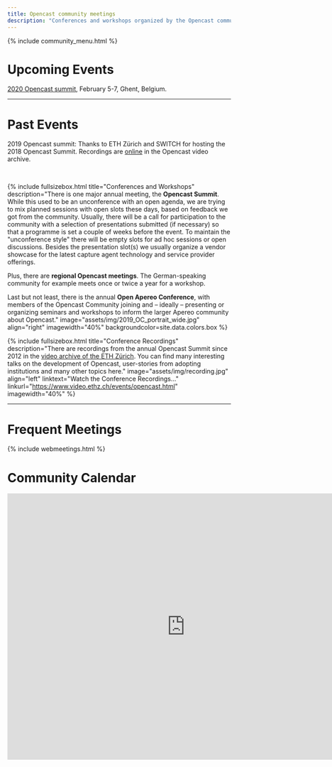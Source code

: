 ```yaml
---
title: Opencast community meetings
description: "Conferences and workshops organized by the Opencast community and/or with participation by / relevance for the Opencast community."
---
```

{% include community_menu.html %}

# Upcoming Events

[2020 Opencast summit](https://oc2020.ugent.be/), February 5-7, Ghent, Belgium.

---

# Past Events

2019 Opencast summit: Thanks to ETH Zürich and SWITCH for hosting the 2018 Opencast Summit. Recordings are [online](https://www.video.ethz.ch/events/opencast/2019/zurich.html) in the Opencast video archive.

<br>

{% include fullsizebox.html
title="Conferences and Workshops"
description="There is one major annual meeting, the __Opencast Summit__. While this used to be an unconference with an open agenda, we are trying to mix planned sessions with open slots these days, based on feedback we got from the community. Usually, there will be a call for participation to the community with a selection of presentations submitted (if necessary) so that a programme is set a couple of weeks before the event. To maintain the \"unconference style\" there will be empty slots for ad hoc sessions or open discussions. Besides the presentation slot(s) we usually organize a vendor showcase for the latest capture agent technology and service provider offerings.

Plus, there are __regional Opencast meetings__. The German-speaking community for example meets once or twice a year for a workshop.

Last but not least, there is the annual __Open Apereo Conference__, with members of the Opencast Community joining and – ideally – presenting or organizing seminars and workshops to inform the larger Apereo community about Opencast."
image="assets/img/2019_OC_portrait_wide.jpg"
align="right"
imagewidth="40%"
backgroundcolor=site.data.colors.box
%}


{% include fullsizebox.html
title="Conference Recordings"
description="There are recordings from the annual Opencast Summit since 2012 in the [video archive of the ETH Zürich](https://www.video.ethz.ch/events/opencast.html). You can find many interesting talks on the development of Opencast, user-stories from adopting institutions and many other topics here."
image="assets/img/recording.jpg"
align="left"
linktext="Watch the Conference Recordings..."
linkurl="https://www.video.ethz.ch/events/opencast.html"
imagewidth="40%"
%}

---

# Frequent Meetings

{% include webmeetings.html %}

# Community Calendar

<iframe src="https://calendar.google.com/calendar/embed?title=Opencast%20Community%20Calendar%20(GMT)&amp;height=600&amp;wkst=2&amp;bgcolor=%23FFFFFF&amp;src=opencast.org_tje2fm34ernnbm0f9saiogp8g0%40group.calendar.google.com&amp;color=%23B1440E&amp;ctz=UTC" style="border-width:0" width="800" height="600" frameborder="0" scrolling="no"></iframe>
